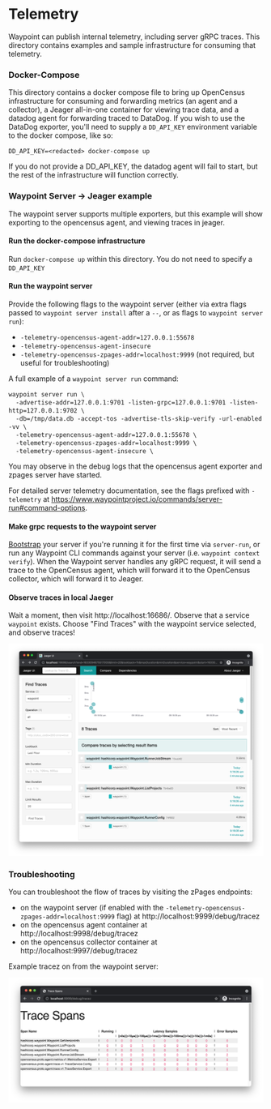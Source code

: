 # Telemetry

Waypoint can publish internal telemetry, including server gRPC traces.
This directory contains examples and sample infrastructure for consuming that telemetry.

### Docker-Compose
This directory contains a docker compose file to bring up OpenCensus infrastructure
for consuming and forwarding metrics (an agent and a collector), a Jeager
all-in-one container for viewing trace data, and a datadog agent for
forwarding traced to DataDog. If you wish to use the DataDog exporter, you'll
need to supply a `DD_API_KEY` environment variable to the docker compose, like so:

```
DD_API_KEY=<redacted> docker-compose up
```

If you do not provide a DD_API_KEY, the datadog agent will fail to start, but the
rest of the infrastructure will function correctly.

### Waypoint Server -> Jeager example


The waypoint server supports multiple exporters, but this example will show exporting
to the opencensus agent, and viewing traces in jeager.

#### Run the docker-compose infrastructure
Run `docker-compose up` within this directory. You do not need to specify a `DD_API_KEY`

#### Run the waypoint server

Provide the following flags to the waypoint server (either via extra flags passed to `waypoint server install` after a `--`,
or as flags to `waypoint server run`):

- `-telemetry-opencensus-agent-addr=127.0.0.1:55678`
- `-telemetry-opencensus-agent-insecure`
- `-telemetry-opencensus-zpages-addr=localhost:9999` (not required, but useful for troubleshooting)

A full example of a `waypoint server run` command:
```
waypoint server run \
  -advertise-addr=127.0.0.1:9701 -listen-grpc=127.0.0.1:9701 -listen-http=127.0.0.1:9702 \
  -db=/tmp/data.db -accept-tos -advertise-tls-skip-verify -url-enabled -vv \
  -telemetry-opencensus-agent-addr=127.0.0.1:55678 \
  -telemetry-opencensus-zpages-addr=localhost:9999 \
  -telemetry-opencensus-agent-insecure \
```

You may observe in the debug logs that the opencensus agent exporter and zpages server have started.

For detailed server telemetry documentation, see the flags prefixed with `-telemetry`
at https://www.waypointproject.io/commands/server-run#command-options. 

#### Make grpc requests to the waypoint server

[Bootstrap](https://www.waypointproject.io/commands/server-bootstrap) your server if you're running it for the first
time via `server-run`, or run any Waypoint CLI commands against your server (i.e. `waypoint context verify`).
When the Waypoint server handles any gRPC request, it will send a trace to the OpenCensus agent, which will
forward it to the OpenCensus collector, which will forward it to Jeager.

#### Observe traces in local Jaeger

Wait a moment, then visit http://localhost:16686/. Observe that a service `waypoint` exists. Choose "Find Traces"
with the waypoint service selected, and observe traces!

![jaeger traces](images/jeager-traces.png)

### Troubleshooting

You can troubleshoot the flow of traces by visiting the zPages endpoints:
- on the waypoint server (if enabled with the `-telemetry-opencensus-zpages-addr=localhost:9999` flag) at http://localhost:9999/debug/tracez
- on the opencensus agent container at http://localhost:9998/debug/tracez
- on the opencensus collector container at http://localhost:9997/debug/tracez

Example tracez on from the waypoint server:

![tracez example](images/tracez-example.png)